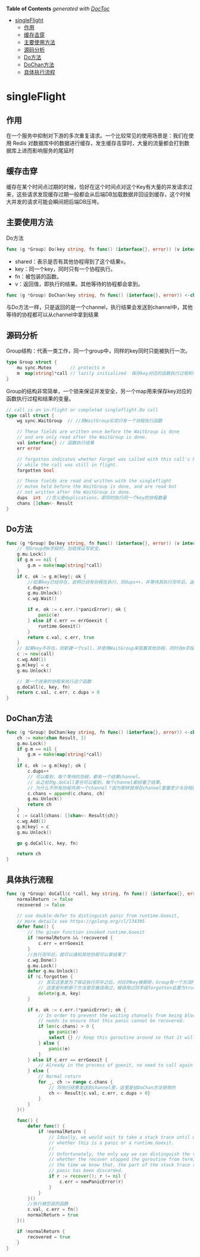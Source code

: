 <!-- START doctoc generated TOC please keep comment here to allow auto update -->
<!-- DON'T EDIT THIS SECTION, INSTEAD RE-RUN doctoc TO UPDATE -->
**Table of Contents**  *generated with [DocToc](https://github.com/thlorenz/doctoc)*

- [singleFlight](#singleflight)
  - [作用](#%E4%BD%9C%E7%94%A8)
  - [缓存击穿](#%E7%BC%93%E5%AD%98%E5%87%BB%E7%A9%BF)
  - [主要使用方法](#%E4%B8%BB%E8%A6%81%E4%BD%BF%E7%94%A8%E6%96%B9%E6%B3%95)
  - [源码分析](#%E6%BA%90%E7%A0%81%E5%88%86%E6%9E%90)
  - [Do方法](#do%E6%96%B9%E6%B3%95)
  - [DoChan方法](#dochan%E6%96%B9%E6%B3%95)
  - [具体执行流程](#%E5%85%B7%E4%BD%93%E6%89%A7%E8%A1%8C%E6%B5%81%E7%A8%8B)

<!-- END doctoc generated TOC please keep comment here to allow auto update -->

# singleFlight 

## 作用
在一个服务中抑制对下游的多次重复请求。一个比较常见的使用场景是：我们在使用 Redis 对数据库中的数据进行缓存，发生缓存击穿时，大量的流量都会打到数据库上进而影响服务的尾延时

## 缓存击穿
缓存在某个时间点过期的时候，恰好在这个时间点对这个Key有大量的并发请求过来，这些请求发现缓存过期一般都会从后端DB加载数据并回设到缓存，这个时候大并发的请求可能会瞬间把后端DB压垮。


## 主要使用方法
Do方法
```go
func (g *Group) Do(key string, fn func() (interface{}, error)) (v interface{}, err error, shared bool)
```
- shared：表示是否有其他协程得到了这个结果v。
- key：同一个key，同时只有一个协程执行。
- fn：被包装的函数。
- v：返回值，即执行的结果。其他等待的协程都会拿到。

```go
func (g *Group) DoChan(key string, fn func() (interface{}, error)) <-chan Result
```
与Do方法一样，只是返回的是一个channel，执行结果会发送到channel中，其他等待的协程都可以从channel中拿到结果
## 源码分析

Group结构：代表一类工作，同一个group中，同样的key同时只能被执行一次。
```go
type Group struct {
	mu sync.Mutex       // protects m
	m  map[string]*call // lazily initialized  保存key对应的函数执行过程和结果的变量。
}
```
Group的结构非常简单，一个锁来保证并发安全，另一个map用来保存key对应的函数执行过程和结果的变量。

```go
// call is an in-flight or completed singleflight.Do call
type call struct {
	wg sync.WaitGroup  // //用WaitGroup实现只有一个协程执行函数

	// These fields are written once before the WaitGroup is done
	// and are only read after the WaitGroup is done.
	val interface{} // 函数执行结果
	err error

	// forgotten indicates whether Forget was called with this call's key
	// while the call was still in flight.
	forgotten bool

	// These fields are read and written with the singleflight
	// mutex held before the WaitGroup is done, and are read but
	// not written after the WaitGroup is done.
	dups  int  //含义是duplications，即同时执行同一个key的协程数量
	chans []chan<- Result
}

```

## Do方法
```go
func (g *Group) Do(key string, fn func() (interface{}, error)) (v interface{}, err error, shared bool) {
	// 写Group的m字段时，加锁保证写安全。
	g.mu.Lock()
	if g.m == nil {
		g.m = make(map[string]*call)
	}
	if c, ok := g.m[key]; ok {
        //如果key已经存在，说明已经有协程在执行，则dups++，并等待其执行完毕后，返回其执行结果，执行结果保存在对应的call的val字段里
		c.dups++
		g.mu.Unlock()
		c.wg.Wait()

		if e, ok := c.err.(*panicError); ok {
			panic(e)
		} else if c.err == errGoexit {
			runtime.Goexit()
		}
		return c.val, c.err, true
	}
	// 如果key不存在，则新建一个call，并使用WaitGroup来阻塞其他协程，同时在m字段里写入key和对应的call
	c := new(call)
	c.wg.Add(1)
	g.m[key] = c
	g.mu.Unlock()

	// 第一个进来的协程来执行这个函数
	g.doCall(c, key, fn)
	return c.val, c.err, c.dups > 0
}
```

## DoChan方法
```go
func (g *Group) DoChan(key string, fn func() (interface{}, error)) <-chan Result {
	ch := make(chan Result, 1)
	g.mu.Lock()
	if g.m == nil {
		g.m = make(map[string]*call)
	}
	if c, ok := g.m[key]; ok {
		c.dups++
		// 可以看到，每个等待的协程，都有一个结果channel。
		// 从之前的g.doCall里也可以看到，每个channel都给塞了结果。
		// 为什么不所有协程共用一个channel？因为那样就得在channel里塞至少与协程数量一样的结果数量，但是你却无法保证用户一个协程只读取一次。
		c.chans = append(c.chans, ch)
		g.mu.Unlock()
		return ch
	}
	c := &call{chans: []chan<- Result{ch}}
	c.wg.Add(1)
	g.m[key] = c
	g.mu.Unlock()

	go g.doCall(c, key, fn)

	return ch
}
```

## 具体执行流程
```go
func (g *Group) doCall(c *call, key string, fn func() (interface{}, error)) {
	normalReturn := false
	recovered := false

	// use double-defer to distinguish panic from runtime.Goexit,
	// more details see https://golang.org/cl/134395
	defer func() {
		// the given function invoked runtime.Goexit
		if !normalReturn && !recovered {
			c.err = errGoexit
		}
        //执行完毕后，就可以通知其他协程可以拿结果了
		c.wg.Done()
		g.mu.Lock()
		defer g.mu.Unlock()
		if !c.forgotten {
			// 其实这里是为了保证执行完毕之后，对应的key被删除，Group有一个方法Forget（key string），可以用来主动删除key，
			// 这里是判断那个方法是否被调用过，被调用过则字段forgotten会置为true，如果没有被调用过，则在这里把key删除
			delete(g.m, key)
		}

		if e, ok := c.err.(*panicError); ok {
			// In order to prevent the waiting channels from being blocked forever,
			// needs to ensure that this panic cannot be recovered.
			if len(c.chans) > 0 {
				go panic(e)
				select {} // Keep this goroutine around so that it will appear in the crash dump.
			} else {
				panic(e)
			}
		} else if c.err == errGoexit {
			// Already in the process of goexit, no need to call again
		} else {
			// Normal return
			for _, ch := range c.chans {
				// 将执行结果发送到channel里，这里是给DoChan方法使用的
				ch <- Result{c.val, c.err, c.dups > 0}
			}
		}
	}()

	func() {
		defer func() {
			if !normalReturn {
				// Ideally, we would wait to take a stack trace until we've determined
				// whether this is a panic or a runtime.Goexit.
				//
				// Unfortunately, the only way we can distinguish the two is to see
				// whether the recover stopped the goroutine from terminating, and by
				// the time we know that, the part of the stack trace relevant to the
				// panic has been discarded.
				if r := recover(); r != nil {
					c.err = newPanicError(r)
				}
			}
		}()
        //执行被包装的函数
		c.val, c.err = fn()
		normalReturn = true
	}()

	if !normalReturn {
		recovered = true
	}
}
```